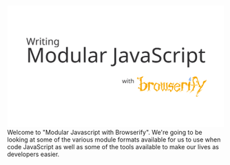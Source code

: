 <img src="resources/img/modjs_Title.svg" alt="Modular Javascript with Browserify" class="image--full">
<aside class="notes">Welcome to "Modular Javascript with Browserify". We're going to be looking at some of the various module formats available for us to use when code JavaScript as well as some of the tools available to make our lives as developers easier.</aside>
